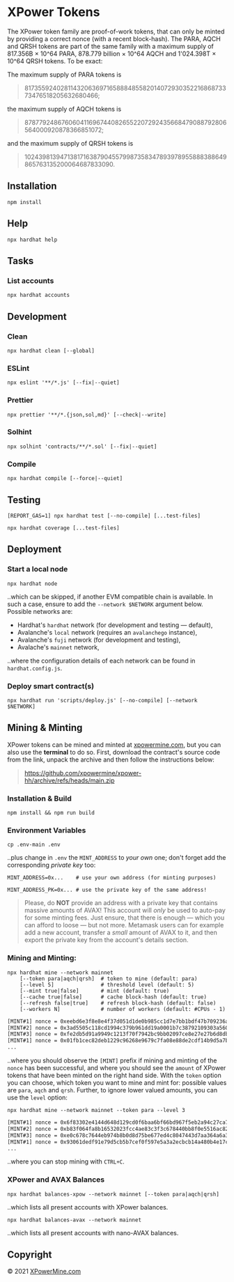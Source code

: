 # XPower Tokens

The XPower token family are proof-of-work tokens, that can only be minted by providing a correct nonce (with a recent block-hash). The PARA, AQCH and QRSH tokens are part of the same family with a maximum supply of 817.356B × 10^64 PARA, 878.779 billion &times; 10^64 AQCH and 1'024.398T × 10^64 QRSH tokens. To be exact:

The maximum supply of PARA tokens is

> 8173559240281143206369716588848558201407293035221686873373476518205632680466;

the maximum supply of AQCH tokens is

> 8787792486760604116967440826552207292435668479088792806564000920878366851072;

and the maximum supply of QRSH tokens is

> 10243981394713817163879045579987358347893978955888388649865763135200064687833090.

## Installation

```shell
npm install
```

## Help

```shell
npx hardhat help
```

## Tasks

### List accounts

```shell
npx hardhat accounts
```

## Development

### Clean

```shell
npx hardhat clean [--global]
```

### ESLint

```shell
npx eslint '**/*.js' [--fix|--quiet]
```

### Prettier

```shell
npx prettier '**/*.{json,sol,md}' [--check|--write]
```

### Solhint

```shell
npx solhint 'contracts/**/*.sol' [--fix|--quiet]
```

### Compile

```shell
npx hardhat compile [--force|--quiet]
```

## Testing

```shell
[REPORT_GAS=1] npx hardhat test [--no-compile] [...test-files]
```

```shell
npx hardhat coverage [...test-files]
```

## Deployment

### Start a local node

```shell
npx hardhat node
```

..which can be skipped, if another EVM compatible chain is available. In such a case, ensure to add the `--network $NETWORK` argument below. Possible networks are:

- Hardhat's `hardhat` network (for development and testing &mdash; default),
- Avalanche's `local` network (requires an `avalanchego` instance),
- Avalanche's `fuji` network (for development and testing),
- Avalache's `mainnet` network,

..where the configuration details of each network can be found in `hardhat.config.js`.

### Deploy smart contract(s)

```shell
npx hardhat run 'scripts/deploy.js' [--no-compile] [--network $NETWORK]
```

## Mining & Minting

XPower tokens can be mined and minted at [xpowermine.com](https://www.xpowermine.com/home), but you can also use the **terminal** to do so. First, download the contract's source code from the link, unpack the archive and then follow the instructions below:

> https://github.com/xpowermine/xpower-hh/archive/refs/heads/main.zip

### Installation & Build

```shell
npm install && npm run build
```

### Environment Variables

```shell
cp .env-main .env
```

..plus change in `.env` the `MINT_ADDRESS` to _your own_ one; don't forget add the corresponding *private key* too:

```shell
MINT_ADDRESS=0x...    # use your own address (for minting purposes)
```

```shell
MINT_ADDRESS_PK=0x... # use the private key of the same address!
```

> Please, do **NOT** provide an address with a private key that contains massive amounts of AVAX! This account will _only_ be used to auto-pay for some minting fees. Just ensure, that there is enough &mdash; which you can afford to loose &mdash; but not more. Metamask users can for example add a new account, transfer a _small_ amount of AVAX to it, and then export the private key from the account's details section.

### Mining and Minting:

```shell
npx hardhat mine --network mainnet
    [--token para|aqch|qrsh]  # token to mine (default: para)
    [--level 5]               # threshold level (default: 5)
    [--mint true|false]       # mint (default: true)
    [--cache true|false]      # cache block-hash (default: true)
    [--refresh false|true]    # refresh block-hash (default: false)
    [--workers N]             # number of workers (default: #CPUs - 1)
```

```txt
[MINT#1] nonce = 0xeebd6e3f8e8e4f37d051d1de0b985cc1d7e7bb1bdf47b709236ae585329f3093 => 2 PARA [100.000 H/ms]
[MINT#2] nonce = 0x3ad5505c118cd1994c379b961dd19a0001b7c38792109303a560ce07da91b24b => 1 PARA [099.000 H/ms]
[MINT#3] nonce = 0xfe2db5d91a9949c1213f70f7942bc9bb02097ce8e27e27b6d8db54de56a4c288 => 1 PARA [101.000 H/ms]
[MINT#1] nonce = 0x01fb1cec82deb1229c96268e9679c7fa08e88de2cdf14b9d5a7b07d42aecf617 => 1 PARA [100.000 H/ms]
...
```

..where you should observe the `[MINT]` prefix if mining and minting of the `nonce` has been successful, and where you should see the `amount` of XPower tokens that have been minted on the right hand side. With the `token` option you can choose, which token you want to mine and mint for: possible values are `para`, `aqch` and `qrsh`. Further, to ignore lower valued amounts, you can use the `level` option:

```shell
npx hardhat mine --network mainnet --token para --level 3
```

```txt
[MINT#1] nonce = 0x6f83302e4144d648d129cd0f6baa6bf66bd967f5eb2a94c27ca724648e79fff5 => 1 PARA [100.000 H/ms]
[MINT#2] nonce = 0xb83f064fa8b16532023fcc4ae83c3f3c678440bb8f0e5516ac8239412cec5c81 => 1 PARA [099.000 H/ms]
[MINT#3] nonce = 0xe0c678c7644eb974b8b0d8d75be677ed4c8047443d7aa364a6a3738b4d3b2343 => 2 PARA [101.000 H/ms]
[MINT#1] nonce = 0x93061dedf91e79d5cb5b7cef0f597e5a3a2ecbcb14a480b4e17c2f4b9ab39242 => 1 PARA [100.000 H/ms]
...
```

..where you can stop mining with `CTRL+C`.

### XPower and AVAX Balances

```shell
npx hardhat balances-xpow --network mainnet [--token para|aqch|qrsh]
```

..which lists all present accounts with XPower balances.

```shell
npx hardhat balances-avax --network mainnet
```

..which lists all present accounts with nano-AVAX balances.

## Copyright

 © 2021 [XPowerMine.com](https://www.xpowermine.com)
